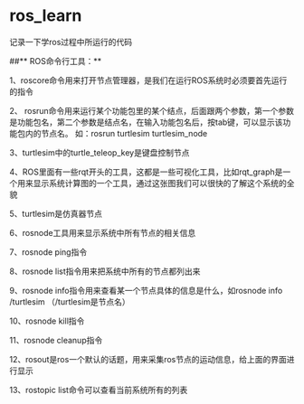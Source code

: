 # ros_learn
记录一下学ros过程中所运行的代码

##** ROS命令行工具：**

1、roscore命令用来打开节点管理器，是我们在运行ROS系统时必须要首先运行的指令

 2、 rosrun命令用来运行某个功能包里的某个结点，后面跟两个参数，第一个参数是功能包名，第二个参数是结点名，在输入功能包名后，按tab键，可以显示该功能包内的节点名。 如：rosrun turtlesim turtlesim_node
 
3、turtlesim中的turtle_teleop_key是键盘控制节点

4、ROS里面有一些rqt开头的工具，这都是一些可视化工具，比如rqt_graph是一个用来显示系统计算图的一个工具，通过这张图我们可以很快的了解这个系统的全貌

5、turtlesim是仿真器节点

6、rosnode工具用来显示系统中所有节点的相关信息

7、rosnode ping指令

8、rosnode list指令用来把系统中所有的节点都列出来

9、rosnode info指令用来查看某一个节点具体的信息是什么，如rosnode info /turtlesim （/turtlesim是节点名）

10、rosnode kill指令

11、rosnode cleanup指令

12、rosout是ros一个默认的话题，用来采集ros节点的运动信息，给上面的界面进行显示

13、rostopic list命令可以查看当前系统所有的列表
